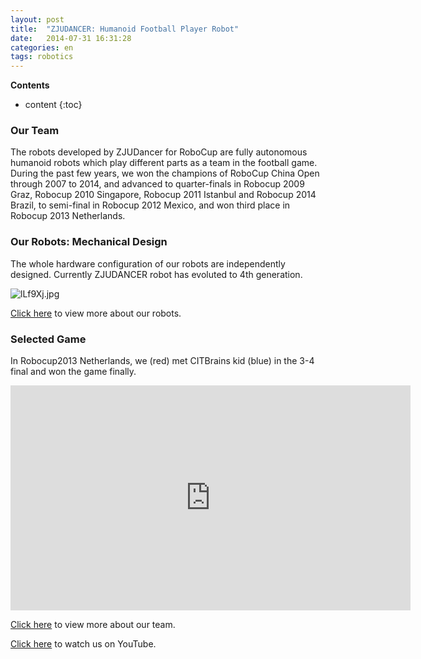 ```yaml
---
layout: post
title:  "ZJUDANCER: Humanoid Football Player Robot"
date:   2014-07-31 16:31:28
categories: en
tags: robotics
---
```


__Contents__

* content
{:toc}

### Our Team

The robots developed by ZJUDancer for RoboCup are fully autonomous humanoid robots which play different parts as a team in the football game. During the past few years, we won the champions of RoboCup China Open through 2007 to 2014, and advanced to quarter-finals in Robocup 2009 Graz, Robocup 2010 Singapore, Robocup 2011 Istanbul and Robocup 2014 Brazil, to semi-final in Robocup 2012 Mexico, and won third place in Robocup 2013 Netherlands.

<!-- ![](/images/dancerteam.jpg) -->

### Our Robots: Mechanical Design

The whole hardware configuration of our robots are independently designed. Currently ZJUDANCER robot has evoluted to 4th generation.

<!-- ![](/images/dancer.jpg) -->
![lLf9Xj.jpg](https://s2.ax1x.com/2020/01/15/lLf9Xj.jpg)
	
[Click here](https://zjudancer.github.io/2017/10/23/Introduction/) to view more about our robots.


### Selected Game

In Robocup2013 Netherlands, we (red) met CITBrains kid (blue) in the 3-4 final and won the game finally.

<iframe width="640" height="360" src="https://www.youtube.com/embed/AyXuNiPpCmk?feature=player_embedded" frameborder="0" allowfullscreen></iframe>
<br>

[Click here](http://www.nlict.zju.edu.cn/zjudancer/index.html) to view more about our team.

[Click here](https://www.youtube.com/user/ZJUDancer) to watch us on YouTube.
